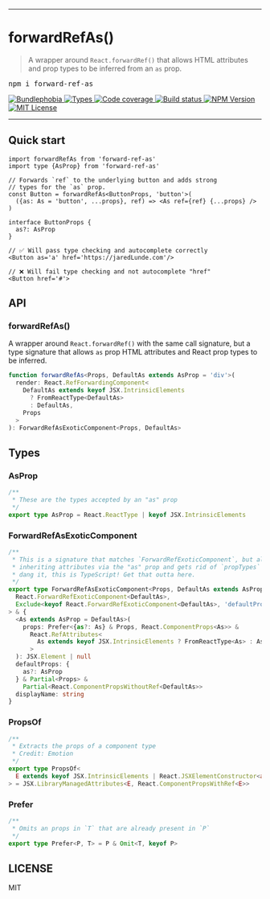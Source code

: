 <hr>
<div>
  <h1>
    forwardRefAs()
  </h1>
</div>

<blockquote>
A wrapper around <code>React.forwardRef()</code> that allows HTML attributes and prop types to
be inferred from an <code>as</code> prop.
</blockquote>

<pre>npm i forward-ref-as</pre>

<p>
  <a href="https://bundlephobia.com/result?p=forward-ref-as">
    <img alt="Bundlephobia" src="https://img.shields.io/bundlephobia/minzip/forward-ref-as?style=for-the-badge&labelColor=24292e">
  </a>
  <a aria-label="Types" href="https://www.npmjs.com/package/forward-ref-as">
    <img alt="Types" src="https://img.shields.io/npm/types/forward-ref-as?style=for-the-badge&labelColor=24292e">
  </a>
  <a aria-label="Code coverage report" href="https://codecov.io/gh/jaredLunde/forward-ref-as">
    <img alt="Code coverage" src="https://img.shields.io/codecov/c/gh/jaredLunde/forward-ref-as?style=for-the-badge&labelColor=24292e">
  </a>
  <a aria-label="Build status" href="https://travis-ci.com/jaredLunde/forward-ref-as">
    <img alt="Build status" src="https://img.shields.io/travis/com/jaredLunde/forward-ref-as?style=for-the-badge&labelColor=24292e">
  </a>
  <a aria-label="NPM version" href="https://www.npmjs.com/package/forward-ref-as">
    <img alt="NPM Version" src="https://img.shields.io/npm/v/forward-ref-as?style=for-the-badge&labelColor=24292e">
  </a>
  <a aria-label="License" href="https://jaredlunde.mit-license.org/">
    <img alt="MIT License" src="https://img.shields.io/npm/l/forward-ref-as?style=for-the-badge&labelColor=24292e">
  </a>
</p>

<hr>

## Quick start

```tsx
import forwardRefAs from 'forward-ref-as'
import type {AsProp} from 'forward-ref-as'

// Forwards `ref` to the underlying button and adds strong
// types for the `as` prop.
const Button = forwardRefAs<ButtonProps, 'button'>(
  ({as: As = 'button', ...props}, ref) => <As ref={ref} {...props} />
)

interface ButtonProps {
  as?: AsProp
}

// ✅ Will pass type checking and autocomplete correctly
<Button as='a' href='https://jaredLunde.com'/>

// ❌ Will fail type checking and not autocomplete "href"
<Button href='#'>
```

## API

### forwardRefAs()

A wrapper around `React.forwardRef()` with the same call signature, but
a type signature that allows `as` prop HTML attributes and React prop types
to be inferred.

```typescript
function forwardRefAs<Props, DefaultAs extends AsProp = 'div'>(
  render: React.RefForwardingComponent<
    DefaultAs extends keyof JSX.IntrinsicElements
      ? FromReactType<DefaultAs>
      : DefaultAs,
    Props
  >
): ForwardRefAsExoticComponent<Props, DefaultAs>
```

## Types

### AsProp

```typescript
/**
 * These are the types accepted by an "as" prop
 */
export type AsProp = React.ReactType | keyof JSX.IntrinsicElements
```

### ForwardRefAsExoticComponent

```typescript
/**
 * This is a signature that matches `ForwardRefExoticComponent`, but allows for
 * inheriting attributes via the "as" prop and gets rid of `propTypes` because,
 * dang it, this is TypeScript! Get that outta here.
 */
export type ForwardRefAsExoticComponent<Props, DefaultAs extends AsProp> = Pick<
  React.ForwardRefExoticComponent<DefaultAs>,
  Exclude<keyof React.ForwardRefExoticComponent<DefaultAs>, 'defaultProps'>
> & {
  <As extends AsProp = DefaultAs>(
    props: Prefer<{as?: As} & Props, React.ComponentProps<As>> &
      React.RefAttributes<
        As extends keyof JSX.IntrinsicElements ? FromReactType<As> : As
      >
  ): JSX.Element | null
  defaultProps: {
    as?: AsProp
  } & Partial<Props> &
    Partial<React.ComponentPropsWithoutRef<DefaultAs>>
  displayName: string
}
```

### PropsOf

```typescript
/**
 * Extracts the props of a component type
 * Credit: Emotion
 */
export type PropsOf<
  E extends keyof JSX.IntrinsicElements | React.JSXElementConstructor<any>
> = JSX.LibraryManagedAttributes<E, React.ComponentPropsWithRef<E>>
```

### Prefer

```typescript
/**
 * Omits an props in `T` that are already present in `P`
 */
export type Prefer<P, T> = P & Omit<T, keyof P>
```

## LICENSE

MIT
